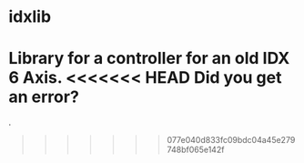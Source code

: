 # idxlib
Library for a controller for an old IDX 6 Axis.
<<<<<<< HEAD
Did you get an error?
=======

.
>>>>>>> 077e040d833fc09bdc04a45e279748bf065e142f
